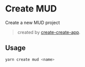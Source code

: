 # Create MUD

Create a new MUD project

> created by [create-create-app](https://github.com/uetchy/create-create-app).

## Usage

```bash
yarn create mud <name>
```

